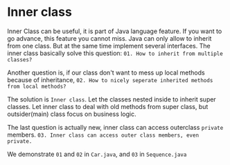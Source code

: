 # Inner class

Inner Class can be useful, it is part of Java language feature.
If you want to go advance, this feature you cannot miss.
Java can only allow to inherit from one class. But at the same time implement several interfaces.
The inner class basically solve this question:
`01. How to inherit from multiple classes?`

Another question is, if our class don't want to mess up local methods because of inheritance,
`02. How to nicely seperate inherited methods from local methods?`

The solution is `Inner class`. Let the classes nested inside to inherit super classes.
Let inner class to deal with old methods from super class, but outsider(main) class focus on business logic.

The last question is actually new, inner class can access outerclass `private` members.
`03. Inner class can access outer class members, even private.`

We demonstrate `01` and `02` in `Car.java`, and `03` in `Sequence.java`